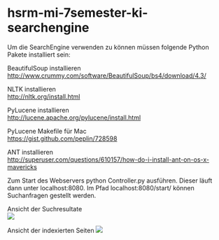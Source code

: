 hsrm-mi-7semester-ki-searchengine
=================================

Um die SearchEngine verwenden zu können müssen folgende Python Pakete installiert sein:  

BeautifulSoup installieren  
http://www.crummy.com/software/BeautifulSoup/bs4/download/4.3/

NLTK installieren  
http://nltk.org/install.html

PyLucene installieren  
http://lucene.apache.org/pylucene/install.html

PyLucene Makefile für Mac  
https://gist.github.com/peplin/728598

ANT installieren  
http://superuser.com/questions/610157/how-do-i-install-ant-on-os-x-mavericks
  


Zum Start des Webservers python Controller.py ausführen. Dieser läuft dann unter localhost:8080. Im Pfad localhost:8080/start/ können Suchanfragen gestellt werden.


Ansicht der Suchresultate  
<img src="http://www.idseven.info/github/screenshot.png"> </img>

Ansicht der indexierten Seiten
<img src="http://www.idseven.info/github/screenshot2.png"> </img>
